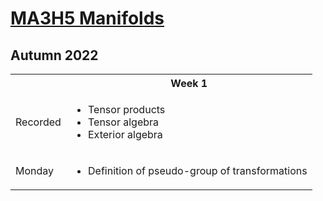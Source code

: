 <head>
<script type="text/javascript" id="MathJax-script" async
  src="https://cdn.jsdelivr.net/npm/mathjax@3/es5/tex-mml-chtml.js">
</script>
<script>
  MathJax = {
    tex: {
      inlineMath: [['$', '$']]
    }
  };
</script>
</head>


# [MA3H5 Manifolds](https://moodle.warwick.ac.uk/course/view.php?id=52238)
## Autumn 2022

<table>
  <tbody>
<!--  ##################  Week 1  ################## -->
    <tr><th></th><th align=center>Week 1</th></tr><tr>
      <td>Recorded</td>
      <td>
        <ul>
          <li>  Tensor products</li>
          <li>  Tensor algebra</li>
          <li>  Exterior algebra</li>
        </ul>
      </td>
    </tr>
    <tr>
      <td>Monday</td>
      <td>
        <ul>
          <li>  Definition of pseudo-group of transformations</li>
        </ul>
      </td>
    </tr>
  </tbody>
</table>
